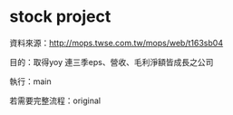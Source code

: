 # stock project


資料來源：http://mops.twse.com.tw/mops/web/t163sb04

目的：取得yoy 連三季eps、營收、毛利淨額皆成長之公司 

執行：main

若需要完整流程：original
